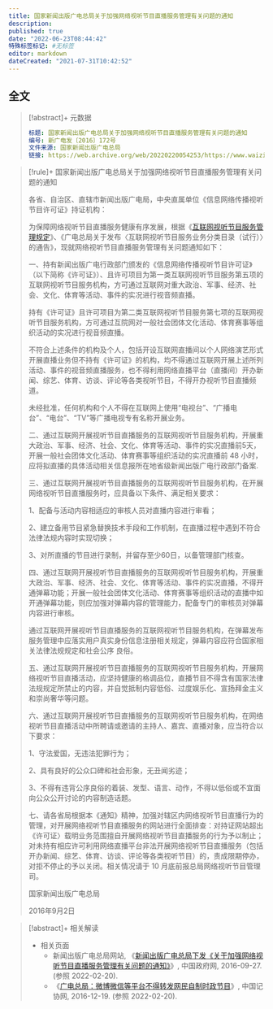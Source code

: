 ```yaml
---
title: 国家新闻出版广电总局关于加强网络视听节目直播服务管理有关问题的通知
description:
published: true
date: "2022-06-23T08:44:42"
特殊标签标记: #无标签
editor: markdown
dateCreated: "2021-07-31T10:42:52"
---
```


## 全文

> [!abstract]+ 元数据
>
> ```YAML
> 标题: 国家新闻出版广电总局关于加强网络视听节目直播服务管理有关问题的通知
> 编号: 新广电发〔2016〕172号
> 文件来源: 国家新闻出版广电总局
> 链接: https://web.archive.org/web/20220220054253/https://www.waizi.org.cn/doc/66063.html
> ```

[互联网视听节目服务管理规定]: /rule/国家新闻出版广电总局/互联网视听节目服务管理规定.md

> [!rule]+ 国家新闻出版广电总局关于加强网络视听节目直播服务管理有关问题的通知
>
> 各省、自治区、直辖市新闻出版广电局，中央直属单位《信息网络传播视听节目许可证》持证机构：
>
> 为保障网络视听节目直播服务健康有序发展，根据《[互联网视听节目服务管理规定][]》、《广电总局关于发布〈互联网视听节目服务业务分类目录（试行）〉的通告》，现就网络视听节目直播服务管理有关问题通知如下：
>
> 一、持有新闻出版广电行政部门颁发的《信息网络传播视听节目许可证》（以下简称《许可证》）、且许可项目为第一类互联网视听节目服务第五项的互联网视听节目服务机构，方可通过互联网对重大政治、军事、经济、社会、文化、体育等活动、事件的实况进行视音频直播。
>
> 持有《许可证》且许可项目为第二类互联网视听节目服务第七项的互联网视听节目服务机构，方可通过互院网对一般社会团体文化活动、体育赛事等组织活动的实况进行视音频直播。
>
> 不符合上述条件的机构及个人，包括开设互联网直播间以个人网络演艺形式开展直播业务但不持有《许可证》的机构，均不得通过互联网开展上述所列活动、事件的视音频直播服务，也不得利用网络直播平台（直播间）开办新闻、综艺、体育、访谈、评论等各类视听节目，不得开办视听节目直播频道。
>
> 未经批准，任何机构和个人不得在互联网上使用“电视台”、“广播电台”、“电台”、“TV”等广播电视专有名称开展业务。
>
> 二、通过互联网开展视听节目直播服务的互联网视听节目服务机构，开展重大政治、军事、经济、社会、文化、体育等活动、事件的实况直播前5天，开展一般社会团体文化活动、体育赛事等组织活动的实况直播前 48 小时，应将拟直播的具体活动相关信息报所在地省级新闻出版广电行政部门备案.
>
> 三、通过互联网开展视听节目直播服务的互联网视听节目服务机构，在开展网络视听节目直播服务时，应具备以下条件、满足相关要求：
>
> 1、配备与活动内容相适应的审核人员对直播内容进行审看；
>
> 2、建立备用节目紧急替换技术手段和工作机制，在直播过程中遇到不符合法律法规内容时实现切换；
>
> 3、对所直播的节目进行录制，并留存至少60日，以备管理部门核查。
>
> 四、通过互联网开展视听节目直播服务的互联网视听节目服务机构，开展重大政治、军事、经济、社会、文化、体育等活动、事件的实况直播，不得开通弹幕功能；开展一般社会团体文化活动、体育赛事等组织活动的直播中如开通弹幕功能，则应加强对弹幕内容的管理能力，配备专门的审核员对弹幕内容进行审核。
>
> 通过互联网开展视听节目直播服务的互联网视听节目服务机构，在弹幕发布服务管理中应落实用户真实身份信息注册相关规定，弹幕内容应符合国家相关法律法规规定和社会公序  良俗。
>
> 五、通过互联网开展视听节目直播服务的互联网视听节目服务机构，开展网络视听节目直播活动，应坚持健康的格调品位，直播节目不得含有国家法律法规规定所禁止的内容，并自觉抵制内容低俗、过度娱乐化、宣扬拜金主义和崇尚奢华等问题。
>
> 六、通过互联网开展视听节目直播服务的互联网视听节目服务机构，在网络视听节目直播活动中所聘请或邀请的主持人、嘉宾、直播对象，应当符合以下要求：
>
> 1、守法爱国，无违法犯罪行为；
>
> 2、具有良好的公众口碑和社会形象，无丑闻劣迹；
>
> 3、不得有违背公序良俗的着装、发型、语言、动作，不得以低俗或不宜面向公众公开讨论的内容制造话题。
>
> 七、请各省局根据本《通知》精神，加强对辖区内网络视听节目直播行为的管理，对开展网络视听节目直播服务的网站进行全面排查：对持证网站超出《许可证〉载明业务范围擅自开展网络视听节目直播服务的行为予以制止；对未持有相应许可利用网络直播平台非法开展网络视听节目直播服务（包括开办新闻、综艺、体育、访谈、评论等各类视听节目）的，责成限期停办，对拒不停止的予以关闭。相关情况请于 10 月底前报总局网络视听节目管理司。
>
> 国家新闻出版广电总局
>
> 2016年9月2日

> [!abstract]+ 相关解读
>
> +   相关页面
>     +   新闻出版广电总局网站, 《[新闻出版广电总局下发《关于加强网络视听节目直播服务管理有关问题的通知》](https://web.archive.org/web/20160928155837/http://www.gov.cn/xinwen/2016-09/27/content_5112297.htm)》, 中国政府网, 2016-09-27. (参照 2022-02-20).
>     +   《[广电总局：微博微信等平台不得转发网民自制时政节目](https://web.archive.org/web/20210720031027/http://www.xinhuanet.com/zgjx/2016-12/19/c_135915887_2.htm)》, 中国记协网, 2016-12-19. (参照 2022-02-20).

